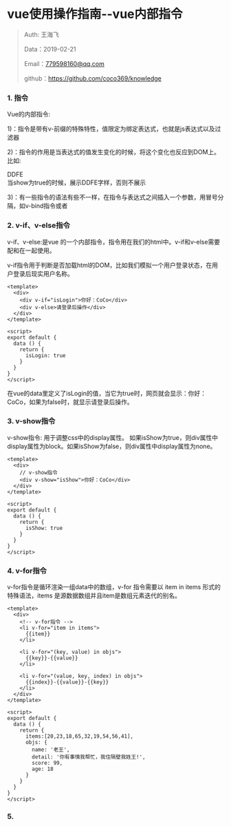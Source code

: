 
# vue使用操作指南--vue内部指令

>Auth: 王海飞
>
>Data：2019-02-21
>
>Email：779598160@qq.com
>
>github：https://github.com/coco369/knowledge


### 1. 指令

Vue的内部指令: 

1)：指令是带有v-前缀的特殊特性，值限定为绑定表达式，也就是js表达式以及过滤器

2)：指令的作用是当表达式的值发生变化的时候，将这个变化也反应到DOM上。
   比如: <div v-if="show">DDFE</div>  当show为true的时候，展示DDFE字样，否则不展示

3)：有一些指令的语法有些不一样，在指令与表达式之间插入一个参数，用冒号分隔，如v-bind指令<a v-bind:href="url"></a>或者<div v-bind:click="action"></div>


### 2. v-if、v-else指令

v-if、v-else:是vue 的一个内部指令，指令用在我们的html中。v-if和v-else需要配和在一起使用。

v-if指令用于判断是否加载html的DOM，比如我们模拟一个用户登录状态，在用户登录后现实用户名称。

	<template>
	  <div>
	    <div v-if="isLogin">你好：CoCo</div>
	    <div v-else>请登录后操作</div>
	  </div>
	</template>
	
	<script>
	export default {
	  data () {
	    return {
	      isLogin: true
	    }
	  }
	}
	</script>

在vue的data里定义了isLogin的值，当它为true时，网页就会显示：你好：CoCo，如果为false时，就显示请登录后操作。


### 3. v-show指令

v-show指令: 用于调整css中的display属性。 如果isShow为true，则div属性中display属性为block。如果isShow为false，则div属性中display属性为none。

	<template>
	  <div>
		// v-show指令
	    <div v-show="isShow">你好：CoCo</div>
	  </div>
	</template>
	
	<script>
	export default {
	  data () {
	    return {
	      isShow: true
	    }
	  }
	}
	</script>

### 4. v-for指令

v-for指令是循环渲染一组data中的数组，v-for 指令需要以 item in items 形式的特殊语法，items 是源数据数组并且item是数组元素迭代的别名。

	<template>
	  <div>
		<!-- v-for指令 -->
	    <li v-for="item in items">
	      {{item}}
	    </li>
	    
	    <li v-for="(key, value) in objs">
	      {{key}}-{{value}}
	    </li>
	
	    <li v-for="(value, key, index) in objs">
	      {{index}}-{{value}}-{{key}}
	    </li>
	  </div>
	</template>
	
	<script>
	export default {
	  data () {
	    return {
	      items:[20,23,18,65,32,19,54,56,41],
		  objs: {
	        name: '老王',
	        detail: '你有事情我帮忙，我住隔壁我姓王!',
	        score: 99,
	        age: 18
	      }
	    }
	  }
	}
	</script>

### 5. 

